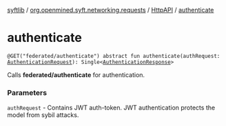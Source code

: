 [syftlib](../../index.md) / [org.openmined.syft.networking.requests](../index.md) / [HttpAPI](index.md) / [authenticate](./authenticate.md)

# authenticate

`@GET("federated/authenticate") abstract fun authenticate(authRequest: `[`AuthenticationRequest`](../../org.openmined.syft.networking.datamodels.syft/-authentication-request/index.md)`): Single<`[`AuthenticationResponse`](../../org.openmined.syft.networking.datamodels.syft/-authentication-response/index.md)`>`

Calls **federated/authenticate** for authentication.

### Parameters

`authRequest` - Contains JWT auth-token. JWT authentication protects the model from sybil attacks.